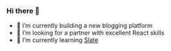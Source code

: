 ### Hi there 👋

- 🔭 I’m currently building a new blogging platform
- 👯 I’m looking for a partner with excellent React skills
- 🌱 I’m currently learning [Slate](https://github.com/ianstormtaylor/slate)

<!--
**styxlab/styxlab** is a ✨ _special_ ✨ repository because its `README.md` (this file) appears on your GitHub profile.

Here are some ideas to get you started:

- 🔭 I’m currently working on ...
- 🌱 I’m currently learning ...
- 👯 I’m looking to collaborate on ...
- 🤔 I’m looking for help with ...
- 💬 Ask me about ...
- 📫 How to reach me: ...
- 😄 Pronouns: ...
- ⚡ Fun fact: ...
-->
